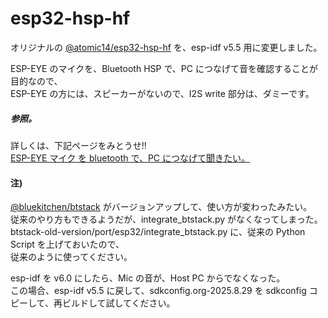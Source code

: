 # esp32-hsp-hf  

オリジナルの [@atomic14/esp32-hsp-hf](https://github.com/atomic14/esp32-hsp-hf)  を、esp-idf v5.5 用に変更しました。  

ESP-EYE のマイクを、Bluetooth HSP で、PC につなげて音を確認することが目的なので、  
ESP-EYE の方には、スピーカーがないので、I2S write 部分は、ダミーです。  

##### 参照。  
詳しくは、下記ページをみとうせ!!  
[ESP-EYE マイク を bluetooth で、PC につなげて聞きたい。](https://www.netosa.com/blog/2025/08/esp-eye-bluetooth-pc.html)  


#### 注)  

 [@bluekitchen/btstack](https://github.com/bluekitchen/btstack)  がバージョンアップして、使い方が変わったみたい。  
 従来のやり方もできるようだが、integrate_btstack.py がなくなってしまった。  
 btstack-old-version/port/esp32/integrate_btstack.py に、従来の Python Script を上げておいたので、  
 従来のように使ってください。  

 esp-idf を v6.0 にしたら、Mic の音が、Host PC からでなくなった。  
 この場合、esp-idf v5.5 に戻して、sdkconfig.org-2025.8.29 を sdkconfig コピーして、再ビルドして試してください。  
